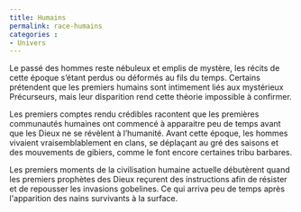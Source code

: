 ```yaml
---
title: Humains
permalink: race-humains
categories :
- Univers
---
```


Le passé des hommes reste nébuleux et emplis de mystère, les récits de cette époque s’étant perdus ou déformés au fils du temps. Certains prétendent que les premiers humains sont intimement liés aux mystérieux Précurseurs, mais leur disparition rend cette théorie impossible à confirmer.

Les premiers comptes rendu crédibles racontent que les premières communautés humaines ont commencé à apparaitre peu de temps avant que les Dieux ne se révèlent à l’humanité. Avant cette époque, les hommes vivaient vraisemblablement en clans, se déplaçant au gré des saisons et des mouvements de gibiers, comme le font encore certaines tribu barbares.

Les premiers moments de la civilisation humaine actuelle débutèrent quand les premiers prophètes des Dieux reçurent des instructions afin de résister et de repousser les invasions gobelines. Ce qui arriva peu de temps après l'apparition des nains survivants à la surface.
